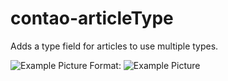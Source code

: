 contao-articleType
==================

Adds a type field for articles to use multiple types.

![Example Picture](https://raw.github.com/borowiakziehe-kg/contao-articleType/master/example.png)
Format: ![Example Picture](url)
